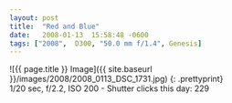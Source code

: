 ```yaml
---
layout: post
title:  "Red and Blue"
date:   2008-01-13  15:58:48 -0600
tags: ["2008",  D300, "50.0 mm f/1.4", Genesis]
---
```

![{{ page.title }} Image]({{ site.baseurl }}/images/2008/2008_0113_DSC_1731.jpg)
{: .prettyprint}  
1/20 sec, f/2.2, ISO 200 - Shutter clicks this day: 229